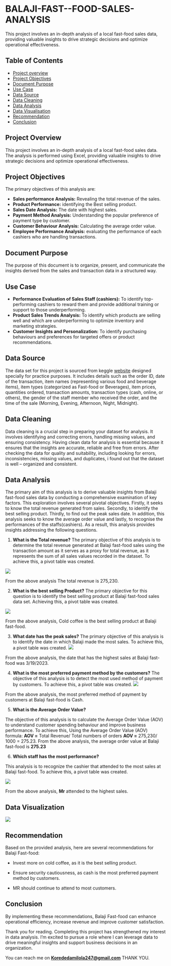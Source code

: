 # BALAJI-FAST--FOOD-SALES-ANALYSIS
This project involves an in-depth analysis of a local fast-food sales data, providing valuable insights to drive strategic decisions and optimize operational effectiveness.

## Table of Contents 
- [Project overview](https://github.com/DamilolaAbdullahi/BALAJI-FAST--FOOD-SALES-ANALYSIS/edit/main/README.md#project-overview)
- [Project Objectives](https://github.com/DamilolaAbdullahi/BALAJI-FAST--FOOD-SALES-ANALYSIS/edit/main/README.md#project-objectives) 
- [Document Purpose](https://github.com/DamilolaAbdullahi/BALAJI-FAST--FOOD-SALES-ANALYSIS/edit/main/README.md#document-purpose)
- [Use Case](https://github.com/DamilolaAbdullahi/BALAJI-FAST--FOOD-SALES-ANALYSIS/edit/main/README.md#use-case)
- [Data Source](https://github.com/DamilolaAbdullahi/BALAJI-FAST--FOOD-SALES-ANALYSIS/edit/main/README.md#data-source) 
- [Data Cleaning](https://github.com/DamilolaAbdullahi/BALAJI-FAST--FOOD-SALES-ANALYSIS/edit/main/README.md#data-cleaning) 
- [Data Analysis](https://github.com/DamilolaAbdullahi/BALAJI-FAST--FOOD-SALES-ANALYSIS/edit/main/README.md#data-analysis) 
- [Data Visualisation](https://github.com/DamilolaAbdullahi/BALAJI-FAST--FOOD-SALES-ANALYSIS/edit/main/README.md#data-visualization) 
- [Recommendation](https://github.com/DamilolaAbdullahi/BALAJI-FAST--FOOD-SALES-ANALYSIS/edit/main/README.md#recommendation) 
- [Conclusion](https://github.com/DamilolaAbdullahi/BALAJI-FAST--FOOD-SALES-ANALYSIS/edit/main/README.md#conclusion)


## Project Overview 
This project involves an in-depth analysis of a local fast-food sales data. The analysis is performed using Excel, providing valuable insights to drive strategic decisions and optimize operational effectiveness.


## Project Objectives 
The primary objectives of this analysis are:
- **Sales performance Analysis:** Revealing the total revenue of the sales.
- **Product Performance:** identifying the Best selling product.
- **Sales Date Analysis:** The date with highest sales.
- **Payment Method Analysis:** Understanding the popular preference of payment type by customer.
- **Customer Behaviour Analysis:** Calculating the average order value.
- **Employee Performance Analysis:** evaluating the performance of each cashiers who are handling transactions.

## Document Purpose
The purpose of this document is to organize, present, and communicate the insights derived from the sales and transaction data in a structured way. 


## Use Case 
- **Performance Evaluation of Sales Staff (cashiers):** To identify top-performing cashiers to reward them and provide additional training or support to those underperforming.
- **Product Sales Trends Analysis:** To identify which products are selling well and which are underperforming to optimize inventory and marketing strategies.
- **Customer Insights and Personalization:** To identify purchasing behaviours and preferences for targeted offers or product recommendations.
  

 ## Data Source 
The data set for this project is sourced from keggle [website](https://www.kaggle.com/datasets/rajatsurana979/fast-food-sales-report) designed specially for practice purposes. It includes details such as the order ID, date of the transaction, item names (representing various food and beverage items), item types (categorized as Fast-food or Beverages), item prices, quantities ordered, transaction amounts, transaction types (cash, online, or others), the gender of the staff member who received the order, and the time of the sale (Morning, Evening, Afternoon, Night, Midnight). 

## Data Cleaning 
 Data cleaning is a crucial step in preparing your dataset for analysis. It involves identifying and correcting errors, handling missing values, and ensuring consistency.  Having clean data for analysis is essential because it ensures that the insights are accurate, reliable and free from errors. 
After checking the data for quality and suitability, including looking for errors, inconsistencies, missing values, and duplicates, i found out that the dataset is well – organized and consistent.


## Data Analysis
The primary aim of this analysis is to derive valuable insights from Balaji fast-food sales data by conducting a comprehensive examination of key factors. This exploration involves several pivotal objectives. 
Firstly, it seeks to know the total revenue generated from sales. Secondly, to identify the best selling product. Thirdly, to find out the peak sales date. In addition, this analysis seeks to know the average order value and lastly, to recognise the performances of the staffs(cashiers).
As a result, this analysis provides insights addressing the following questions. 
1.	 **What is the Total revenue?**
The primary objective of this analysis is to determine the total revenue generated at Balaji fast-food sales using the transaction amount as it serves as a proxy for total revenue, as it represents the sum of all sales values recorded in the dataset.
To achieve this, a pivot table was created. 

![](https://github.com/DamilolaAbdullahi/BALAJI-FAST--FOOD-SALES-ANALYSIS/blob/main/kkkkkk.jpg)

   From the above analysis 
   The total revenue is 275,230.

   2. **What is the best selling Product?**
The primary objective for this question is to identify the best selling product at Balaji fast-food sales data set. Achieving this, a pivot table was created.  

![](https://github.com/DamilolaAbdullahi/BALAJI-FAST--FOOD-SALES-ANALYSIS/blob/main/Screenshot%202025-03-26%20155146%20Best%20selling%20product.png)

From the above analysis, Cold coffee is the best selling product at Balaji fast-food. 


3.	 **What date has the peak sales?**
The primary objective of this analysis is to identify the date in which Balaji made the most sales. To achieve this, a pivot table was created. 
![](https://github.com/DamilolaAbdullahi/BALAJI-FAST--FOOD-SALES-ANALYSIS/blob/main/Screenshot%202025-03-26%20162100%20PEAK%20DATE%20OF%20SALES%20.png)

From the  above analysis, the date that has the highest sales at Balaji fast-food was 3/19/2023.

4. **What is the most preferred payment method by the customers?**
The objective of this analysis is to detect the most used method of payment by customers. To achieve this, a pivot table was created. 
![](https://github.com/DamilolaAbdullahi/BALAJI-FAST--FOOD-SALES-ANALYSIS/blob/main/Screenshot%202025-03-26%20162945%20sales%20by%20payment%20method%20.png)

From the above analysis, the most preferred method of payment by customers at Balaji fast-food is Cash.

5.	**What is the Average Order Value?**

The objective of this analysis is to calculate the Average Order Value (AOV)  to understand customer spending behaviour and improve business performance. To achieve this, 
Using the Average Order Value (AOV) formula:
**AOV =**    Total Revenue/ Total numbers of orders 
**AOV =** 275,230/ 1000
= 275.23.
From the above analysis, the average order value at Balaji fast-food is **275.23**

6.	 **Which staff has the most performance?**

This analysis is to recognize the cashier that attended to the most sales at Balaji fast-food. To achieve this, a pivot table was created.

![](https://github.com/DamilolaAbdullahi/BALAJI-FAST--FOOD-SALES-ANALYSIS/blob/main/Screenshot%202025-03-26%20170517%20sales%20by%20cashier%20.png)

From the above analysis, **Mr** attended to the highest sales.

## Data Visualization

![](https://github.com/DamilolaAbdullahi/BALAJI-FAST--FOOD-SALES-ANALYSIS/blob/main/Screenshot%202025-03-26%20231234%20DASHBOARD.png)


## Recommendation 

Based on the provided analysis, here are several recommendations for Balaji Fast-food:

  -  Invest more on cold coffee, as it is the best selling product.

  -  Ensure security cautiousness, as cash is the most preferred payment method by customers.
 
  -   MR should continue to attend to most customers.


## Conclusion
   By implementing these recommendations, Balaji Fast-food can enhance operational efficiency, increase revenue and improve customer satisfaction.

Thank you for reading.
Completing this project has strengthened my interest in data analysis. I’m excited to pursue a role where I can leverage data to drive meaningful insights and support business decisions in an organization.

You can reach me on **Korededamilola247@gmail.com**
THANK YOU.


















